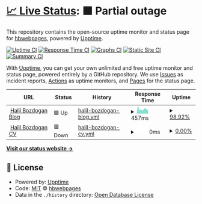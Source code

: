 # [📈 Live Status](https://hbwebpages.github.io/halilbozdoganstatus): <!--live status--> **🟧 Partial outage**

This repository contains the open-source uptime monitor and status page for [hbwebpages](https://hbwebpages.github.io/halilbozdoganstatus), powered by [Upptime](https://github.com/upptime/upptime).

[![Uptime CI](https://github.com/koj-co/upptime/workflows/Uptime%20CI/badge.svg)](https://github.com/koj-co/upptime/actions?query=workflow%3A%22Uptime+CI%22)
[![Response Time CI](https://github.com/koj-co/upptime/workflows/Response%20Time%20CI/badge.svg)](https://github.com/koj-co/upptime/actions?query=workflow%3A%22Response+Time+CI%22)
[![Graphs CI](https://github.com/koj-co/upptime/workflows/Graphs%20CI/badge.svg)](https://github.com/koj-co/upptime/actions?query=workflow%3A%22Graphs+CI%22)
[![Static Site CI](https://github.com/koj-co/upptime/workflows/Static%20Site%20CI/badge.svg)](https://github.com/koj-co/upptime/actions?query=workflow%3A%22Static+Site+CI%22)
[![Summary CI](https://github.com/koj-co/upptime/workflows/Summary%20CI/badge.svg)](https://github.com/koj-co/upptime/actions?query=workflow%3A%22Summary+CI%22)

With [Upptime](https://upptime.js.org), you can get your own unlimited and free uptime monitor and status page, powered entirely by a GitHub repository. We use [Issues](https://github.com/hbwebpages/halilbozdoganstatus/issues) as incident reports, [Actions](https://github.com/hbwebpages/halilbozdoganstatus/actions) as uptime monitors, and [Pages](https://hbwebpages.github.io/halilbozdoganstatus) for the status page.

<!--start: status pages-->
<!-- This summary is generated by Upptime (https://github.com/upptime/upptime) -->
<!-- Do not edit this manually, your changes will be overwritten -->
<!-- prettier-ignore -->
| URL | Status | History | Response Time | Uptime |
| --- | ------ | ------- | ------------- | ------ |
| <img alt="" src="https://favicons.githubusercontent.com/www.halilbozdogan.com" height="13"> [Halil Bozdogan Blog](https://www.halilbozdogan.com) | 🟩 Up | [halil-bozdogan-blog.yml](https://github.com/hbwebpages/halilbozdoganstatus/commits/HEAD/history/halil-bozdogan-blog.yml) | <details><summary><img alt="Response time graph" src="./graphs/halil-bozdogan-blog/response-time-week.png" height="20"> 457ms</summary><br><a href="https://hbwebpages.github.io/halilbozdoganstatus/history/halil-bozdogan-blog"><img alt="Response time 500" src="https://img.shields.io/endpoint?url=https%3A%2F%2Fraw.githubusercontent.com%2Fhbwebpages%2Fhalilbozdoganstatus%2FHEAD%2Fapi%2Fhalil-bozdogan-blog%2Fresponse-time.json"></a><br><a href="https://hbwebpages.github.io/halilbozdoganstatus/history/halil-bozdogan-blog"><img alt="24-hour response time 347" src="https://img.shields.io/endpoint?url=https%3A%2F%2Fraw.githubusercontent.com%2Fhbwebpages%2Fhalilbozdoganstatus%2FHEAD%2Fapi%2Fhalil-bozdogan-blog%2Fresponse-time-day.json"></a><br><a href="https://hbwebpages.github.io/halilbozdoganstatus/history/halil-bozdogan-blog"><img alt="7-day response time 457" src="https://img.shields.io/endpoint?url=https%3A%2F%2Fraw.githubusercontent.com%2Fhbwebpages%2Fhalilbozdoganstatus%2FHEAD%2Fapi%2Fhalil-bozdogan-blog%2Fresponse-time-week.json"></a><br><a href="https://hbwebpages.github.io/halilbozdoganstatus/history/halil-bozdogan-blog"><img alt="30-day response time 601" src="https://img.shields.io/endpoint?url=https%3A%2F%2Fraw.githubusercontent.com%2Fhbwebpages%2Fhalilbozdoganstatus%2FHEAD%2Fapi%2Fhalil-bozdogan-blog%2Fresponse-time-month.json"></a><br><a href="https://hbwebpages.github.io/halilbozdoganstatus/history/halil-bozdogan-blog"><img alt="1-year response time 500" src="https://img.shields.io/endpoint?url=https%3A%2F%2Fraw.githubusercontent.com%2Fhbwebpages%2Fhalilbozdoganstatus%2FHEAD%2Fapi%2Fhalil-bozdogan-blog%2Fresponse-time-year.json"></a></details> | <details><summary><a href="https://hbwebpages.github.io/halilbozdoganstatus/history/halil-bozdogan-blog">98.92%</a></summary><a href="https://hbwebpages.github.io/halilbozdoganstatus/history/halil-bozdogan-blog"><img alt="All-time uptime 99.83%" src="https://img.shields.io/endpoint?url=https%3A%2F%2Fraw.githubusercontent.com%2Fhbwebpages%2Fhalilbozdoganstatus%2FHEAD%2Fapi%2Fhalil-bozdogan-blog%2Fuptime.json"></a><br><a href="https://hbwebpages.github.io/halilbozdoganstatus/history/halil-bozdogan-blog"><img alt="24-hour uptime 100.00%" src="https://img.shields.io/endpoint?url=https%3A%2F%2Fraw.githubusercontent.com%2Fhbwebpages%2Fhalilbozdoganstatus%2FHEAD%2Fapi%2Fhalil-bozdogan-blog%2Fuptime-day.json"></a><br><a href="https://hbwebpages.github.io/halilbozdoganstatus/history/halil-bozdogan-blog"><img alt="7-day uptime 98.92%" src="https://img.shields.io/endpoint?url=https%3A%2F%2Fraw.githubusercontent.com%2Fhbwebpages%2Fhalilbozdoganstatus%2FHEAD%2Fapi%2Fhalil-bozdogan-blog%2Fuptime-week.json"></a><br><a href="https://hbwebpages.github.io/halilbozdoganstatus/history/halil-bozdogan-blog"><img alt="30-day uptime 99.75%" src="https://img.shields.io/endpoint?url=https%3A%2F%2Fraw.githubusercontent.com%2Fhbwebpages%2Fhalilbozdoganstatus%2FHEAD%2Fapi%2Fhalil-bozdogan-blog%2Fuptime-month.json"></a><br><a href="https://hbwebpages.github.io/halilbozdoganstatus/history/halil-bozdogan-blog"><img alt="1-year uptime 99.83%" src="https://img.shields.io/endpoint?url=https%3A%2F%2Fraw.githubusercontent.com%2Fhbwebpages%2Fhalilbozdoganstatus%2FHEAD%2Fapi%2Fhalil-bozdogan-blog%2Fuptime-year.json"></a></details>
| <img alt="" src="https://favicons.githubusercontent.com/cv.halilbozdogan.com" height="13"> [Halil Bozdogan CV](https://cv.halilbozdogan.com) | 🟥 Down | [halil-bozdogan-cv.yml](https://github.com/hbwebpages/halilbozdoganstatus/commits/HEAD/history/halil-bozdogan-cv.yml) | <details><summary><img alt="Response time graph" src="./graphs/halil-bozdogan-cv/response-time-week.png" height="20"> 0ms</summary><br><a href="https://hbwebpages.github.io/halilbozdoganstatus/history/halil-bozdogan-cv"><img alt="Response time 145" src="https://img.shields.io/endpoint?url=https%3A%2F%2Fraw.githubusercontent.com%2Fhbwebpages%2Fhalilbozdoganstatus%2FHEAD%2Fapi%2Fhalil-bozdogan-cv%2Fresponse-time.json"></a><br><a href="https://hbwebpages.github.io/halilbozdoganstatus/history/halil-bozdogan-cv"><img alt="24-hour response time 0" src="https://img.shields.io/endpoint?url=https%3A%2F%2Fraw.githubusercontent.com%2Fhbwebpages%2Fhalilbozdoganstatus%2FHEAD%2Fapi%2Fhalil-bozdogan-cv%2Fresponse-time-day.json"></a><br><a href="https://hbwebpages.github.io/halilbozdoganstatus/history/halil-bozdogan-cv"><img alt="7-day response time 0" src="https://img.shields.io/endpoint?url=https%3A%2F%2Fraw.githubusercontent.com%2Fhbwebpages%2Fhalilbozdoganstatus%2FHEAD%2Fapi%2Fhalil-bozdogan-cv%2Fresponse-time-week.json"></a><br><a href="https://hbwebpages.github.io/halilbozdoganstatus/history/halil-bozdogan-cv"><img alt="30-day response time 0" src="https://img.shields.io/endpoint?url=https%3A%2F%2Fraw.githubusercontent.com%2Fhbwebpages%2Fhalilbozdoganstatus%2FHEAD%2Fapi%2Fhalil-bozdogan-cv%2Fresponse-time-month.json"></a><br><a href="https://hbwebpages.github.io/halilbozdoganstatus/history/halil-bozdogan-cv"><img alt="1-year response time 145" src="https://img.shields.io/endpoint?url=https%3A%2F%2Fraw.githubusercontent.com%2Fhbwebpages%2Fhalilbozdoganstatus%2FHEAD%2Fapi%2Fhalil-bozdogan-cv%2Fresponse-time-year.json"></a></details> | <details><summary><a href="https://hbwebpages.github.io/halilbozdoganstatus/history/halil-bozdogan-cv">0.00%</a></summary><a href="https://hbwebpages.github.io/halilbozdoganstatus/history/halil-bozdogan-cv"><img alt="All-time uptime 25.10%" src="https://img.shields.io/endpoint?url=https%3A%2F%2Fraw.githubusercontent.com%2Fhbwebpages%2Fhalilbozdoganstatus%2FHEAD%2Fapi%2Fhalil-bozdogan-cv%2Fuptime.json"></a><br><a href="https://hbwebpages.github.io/halilbozdoganstatus/history/halil-bozdogan-cv"><img alt="24-hour uptime 0.00%" src="https://img.shields.io/endpoint?url=https%3A%2F%2Fraw.githubusercontent.com%2Fhbwebpages%2Fhalilbozdoganstatus%2FHEAD%2Fapi%2Fhalil-bozdogan-cv%2Fuptime-day.json"></a><br><a href="https://hbwebpages.github.io/halilbozdoganstatus/history/halil-bozdogan-cv"><img alt="7-day uptime 0.00%" src="https://img.shields.io/endpoint?url=https%3A%2F%2Fraw.githubusercontent.com%2Fhbwebpages%2Fhalilbozdoganstatus%2FHEAD%2Fapi%2Fhalil-bozdogan-cv%2Fuptime-week.json"></a><br><a href="https://hbwebpages.github.io/halilbozdoganstatus/history/halil-bozdogan-cv"><img alt="30-day uptime 7.96%" src="https://img.shields.io/endpoint?url=https%3A%2F%2Fraw.githubusercontent.com%2Fhbwebpages%2Fhalilbozdoganstatus%2FHEAD%2Fapi%2Fhalil-bozdogan-cv%2Fuptime-month.json"></a><br><a href="https://hbwebpages.github.io/halilbozdoganstatus/history/halil-bozdogan-cv"><img alt="1-year uptime 25.10%" src="https://img.shields.io/endpoint?url=https%3A%2F%2Fraw.githubusercontent.com%2Fhbwebpages%2Fhalilbozdoganstatus%2FHEAD%2Fapi%2Fhalil-bozdogan-cv%2Fuptime-year.json"></a></details>

<!--end: status pages-->

[**Visit our status website →**](https://hbwebpages.github.io/halilbozdoganstatus)

## 📄 License

- Powered by: [Upptime](https://github.com/upptime/upptime)
- Code: [MIT](./LICENSE) © [hbwebpages](https://hbwebpages.github.io/halilbozdoganstatus)
- Data in the `./history` directory: [Open Database License](https://opendatacommons.org/licenses/odbl/1-0/)
